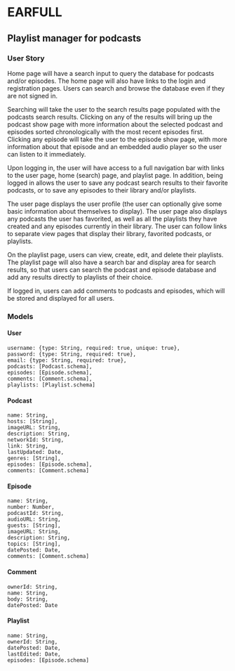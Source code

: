 # EARFULL

## Playlist manager for podcasts

### User Story
Home page will have a search input to query the database for podcasts and/or episodes. The home page will also have links to the login and registration pages. Users can search and browse the database even if they are not signed in. 

Searching will take the user to the search results page populated with the podcasts search results. Clicking on any of the results will bring up the podcast show page with more information about the selected podcast and episodes sorted chronologically with the most recent episodes first. Clicking any episode will take the user to the episode show page, with more information about that episode and an embedded audio player so the user can listen to it immediately. 

Upon logging in, the user will have access to a full navigation bar with links to the user page, home (search) page, and playlist page. In addition, being logged in allows the user to save any podcast search results to their favorite podcasts, or to save any episodes to their library and/or playlists. 

The user page displays the user profile (the user can optionally give some basic information about themselves to display). The user page also displays any podcasts the user has favorited, as well as all the playlists they have created and any episodes currently in their library. The user can follow links to separate view pages that display their library, favorited podcasts, or playlists. 

On the playlist page, users can view, create, edit, and delete their playlists. The playlist page will also have a search bar and display area for search results, so that users can search the podcast and episode database and add any results directly to playlists of their choice. 

If logged in, users can add comments to podcasts and episodes, which will be stored and displayed for all users. 


### Models

#### User 
```
username: {type: String, required: true, unique: true},
password: {type: String, required: true}, 
email: {type: String, required: true}, 
podcasts: [Podcast.schema],
episodes: [Episode.schema],
comments: [Comment.schema],
playlists: [Playlist.schema]
```
#### Podcast
```
name: String,
hosts: [String],
imageURL: String,
description: String,
networkId: String,
link: String,
lastUpdated: Date,
genres: [String],
episodes: [Episode.schema],
comments: [Comment.schema]
```
#### Episode
```
name: String,
number: Number,
podcastId: String,
audioURL: String,
guests: [String],
imageURL: String,
description: String,
topics: [String],
datePosted: Date,
comments: [Comment.schema]
```
#### Comment
```
ownerId: String,
name: String,
body: String,
datePosted: Date
```
#### Playlist
```
name: String, 
ownerId: String,
datePosted: Date,
lastEdited: Date,
episodes: [Episode.schema]
```